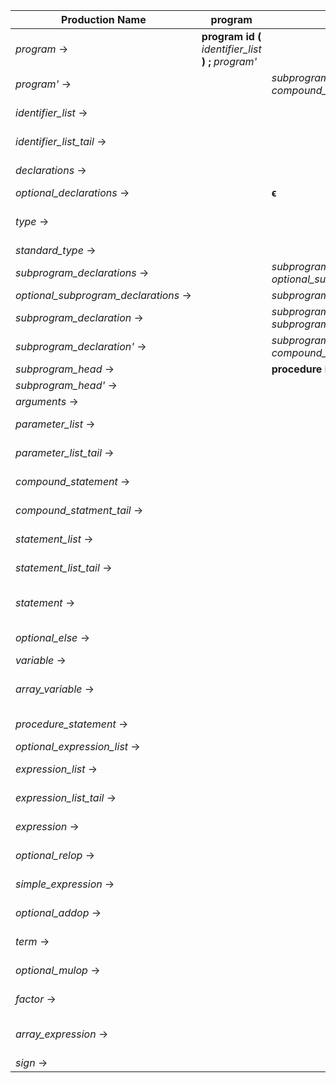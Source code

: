Production Name                       |**program**|**procedure**|**begin**|**call**|**id** |**num** |**var**|**integer**|**real**|**array**| **(** | **)** | **[** | **]** | **,** | **;** | **.** | **+** | **-** |**relop**|**addop**|**mulop**|**assignop**|**not** |**if** |**then**|**else** |**do** |**while**|**end** | **$** | 
--------------------------------------|-----------|-------------|---------|--------|-------|--------|-------|-----------|--------|---------|-------|-------|-------|-------|-------|-------|-------|-------|-------|---------|---------|---------|------------|--------|-------|--------|---------|-------|---------|--------|-------| 
*program* →                           | **program** **id** **(** *identifier_list* **)** **;** *program'* | | | | | | | | | | | | | | | | | | | | | | | | | | | | | | | 
*program'* →                          | | *subprogram_declarations* *compound_statement* **.** | *compound_statement* **.** | | | | *declarations* *program'* | | | | | | | | | | | | | | | | | | | | | | | | | 
*identifier_list* →                   | | | | | **id** *identifier_list_tail* | | | | | | | | | | | | | | | | | | | | | | | | | | | 
*identifier_list_tail* →              | | | | | | | | | | | | **ϵ** | | | **,** **id** *identifier_list_tail* | | | | | | | | | | | | | | | | | 
*declarations* →                      | | | | | | | **var** **id** **:** type **;** *optional_declarations* | | | | | | | | | | | | | | | | | | | | | | | | | 
*optional_declarations* →             | | **ϵ** | **ϵ** | | | | *declarations* | | | | | | | | | | | | | | | | | | | | | | | | | 
*type* →                              | | | | | | | | *standard_type* | *standard_type* | **array** **[** **num** **\.\.** **num** **]** **of** *standard_type* | | | | | | | | | | | | | | | | | | | | | | 
*standard_type* →                     | | | | | | | | **integer** | **real** | | | | | | | | | | | | | | | | | | | | | | | 
*subprogram_declarations* →           | | *subprogram_declaration* **;** *optional_subprogram_declarations* | | | | | | | | | | | | | | | | | | | | | | | | | | | | | | 
*optional_subprogram_declarations* →  | | *subprogram_declarations* | **ϵ** | | | | | | | | | | | | | | | | | | | | | | | | | | | | | 
*subprogram_declaration* →            | | *subprogram_head* *subprogram_declaration'* | | | | | | | | | | | | | | | | | | | | | | | | | | | | | | 
*subprogram_declaration'* →           | | *subprogram_declarations* *compound_statement* | *compound_statement* | | | | *declarations* *subprogram_declaration'* | | | | | | | | | | | | | | | | | | | | | | | | | 
*subprogram_head* →                   | | **procedure** **id** *subprogram_head'* | | | | | | | | | | | | | | | | | | | | | | | | | | | | | | 
*subprogram_head'* →                  | | | | | | | | | | | *arguments* **;** | | | | | **;** | | | | | | | | | | | | | | | | 
*arguments* →                         | | | | | | | | | | | **(** *parameter_list* **)** | | | | | | | | | | | | | | | | | | | | | 
*parameter_list* →                    | | | | | **id** **:** *type* *parameter_list_tail* | | | | | | | | | | | | | | | | | | | | | | | | | | | 
*parameter_list_tail* →               | | | | | | | | | | | | **ϵ** | | | | **;** **id** **:** *type* *parameter_list_tail* | | | | | | | | | | | | | | | | 
*compound_statement* →                | | | **begin** *compound_statment_tail* | | | | | | | | | | | | | | | | | | | | | | | | | | | | | 
*compound_statment_tail* →            | | | *statement_list* **end** | *statement_list* **end** | *statement_list* **end** | | | | | | | | | | | | | | | | | | | | *statement_list* **end** | | | | *statement_list* **end** | **end** | | 
*statement_list* →                    | | | *statement* *statement_list_tail* | *statement* *statement_list_tail* | *statement* *statement_list_tail* | | | | | | | | | | | | | | | | | | | | *statement* *statement_list_tail* | | | | *statement* *statement_list_tail* | | | 
*statement_list_tail* →               | | | | | | | | | | | | | | | | **;** *statement* *statement_list_tail* | | | | | | | | | | | | | | **ϵ** | | 
*statement* →                         | | | *compound_statement* | *procedure_statement* | *variable* **assignop** *expression* | | | | | | | | | | | | | | | | | | | | **if** *expression* **then** *statement* *optional_else* | | | | **while** *expression* **do** *statement* | | | 
*optional_else* →                     | | | | | | | | | | | | | | | | **ϵ** | | | | | | | | | | |  **else** *statement* ∪ **ϵ** | | **ϵ** | | | 
*variable* →                          | | | | | **id** *array_variable* | | | | | | | | | | | | | | | | | | | | | | | | | | | 
*array_variable* →                    | | | | | | | | | | | | | **[** *expression* **]** | | | | | | | | | | **ϵ** | | | | | | | | | 
*procedure_statement* →               | | | | **call** **id** *optional_expression_list* | | | | | | | | | | | | | | | | | | | | | | | | | | | | 
*optional_expression_list* →          | | | | | | | | | | | **(** *expression_list* **)** | | | | | **ϵ** | | | | | | | | | | | **ϵ** | | | **ϵ** | | 
*expression_list* →                   | | | | | *expression* *expression_list_tail* | *expression* *expression_list_tail* | | | | | *expression* *expression_list_tail* | | | | | | | *expression* *expression_list_tail* | *expression* *expression_list_tail* | | | | | *expression* *expression_list_tail* | | | | | | | | 
*expression_list_tail* →              | | | | | | | | | | | | **ϵ** | | | **,** *expression* *expression_list_tail* | | | | | | | | | | | | | | | | | 
*expression* →                        | | | | | *simple_expression* *optional_relop* | *simple_expression* *optional_relop* | | | | | *simple_expression* *optional_relop* | | | | *simple_expression* *optional_relop* | | | *simple_expression* *optional_relop* | *simple_expression* *optional_relop* | | | | | *simple_expression* *optional_relop* | | | | | | | | 
*optional_relop* →                    | | | | | | | | | | | | **ϵ** | |**ϵ** | **ϵ** | **ϵ** | | | | **relop** *simple_expression* | | | | | | **ϵ** | **ϵ** | **ϵ** | | **ϵ** | | 
*simple_expression* →                 | | | | | *term* *optional_addop* | *term* *optional_addop* | | | | | *term* *optional_addop* | *sign* *term* *optional_addop* | | *sign* *term* *optional_addop* | *sign* *term* *optional_addop* | *sign* *term* *optional_addop* | | | | *sign* *term* *optional_addop* | | | | *term* *optional_addop* | | *sign* *term* *optional_addop* | *sign* *term* *optional_addop* | *sign* *term* *optional_addop* | | *sign* *term* *optional_addop* | | 
*optional_addop* →                    | | | | | | | | | | | | **ϵ** | |**ϵ** | **ϵ** | **ϵ** | | | | **ϵ** | **addop** *term* *optional_addop* | | | | | **ϵ** | **ϵ** |**ϵ** | | **ϵ** | | 
*term* →                              | | | | | *factor* *optional_mulop* | *factor* *optional_mulop* | | | | | *factor* *optional_mulop* | | | | | | | | | | | | | *factor* *optional_mulop* | | | | | | | | 
*optional_mulop* →                    | | | | | | | | | | | | **ϵ** | |**ϵ** | **ϵ** | **ϵ** | | | | **ϵ** | **ϵ** | **mulop** *factor* *optional_mulop* | | | | **ϵ** | **ϵ** |**ϵ** | | **ϵ** | | 
*factor* →                            | | | | | **id** *array_expression* | **num** | | | | | **(** *expression* **)** | | | | | | | | | | | | | **not** *factor* | | | | | | | | 
*array_expression* →                  | | | | | | | | | | | | **ϵ** | **[** *expression* **]** |**ϵ** | **ϵ** | **ϵ** | | | | **ϵ** | **ϵ** | **ϵ** | | | | **ϵ** | **ϵ** |**ϵ** | | **ϵ** | | 
*sign* →                              | | | | | | | | | | | | | | | | | | **+** | **-** | | | | | | | | | | | | | 
 